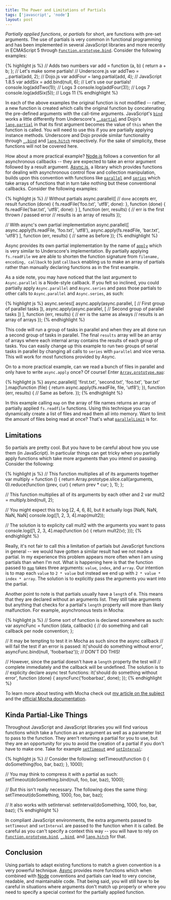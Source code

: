 ```yaml
---
title: The Power and Limitations of Partials
tags: ['javascript', 'node']
layout: post
---
```


*Partially applied functions*, or *partials* for short, are functions with
pre-set arguments. The use of partials is very common in functional
programming and has been implemented in several JavaScript libraries and more
recently in ECMAScript 5 through [`Function.prototype.bind`][bind]. Consider
the following examples:

{% highlight js %}
// Adds two numbers
var add = function (a, b) {
  return a + b;
};
// Let's make some partials!
// Underscore.js
var addTwo = _.partial(add, 2);
// Dojo.js
var addFour = lang.partial(add, 4);
// JavaScript 1.8.5
var addSix = add.bind(null, 6);
// Let's use our partials!
console.log(addTwo(1));  // Logs 3
console.log(addFour(3)); // Logs 7
console.log(addSix(5));  // Logs 11
{% endhighlight %}

In each of the above examples the original function is not modified -- rather,
a new function is created which calls the original function by concatenating
the pre-defined arguments with the call-time arguments. JavaScript's
[`bind`][bind] works a little differently from Underscore's
[`_.partial`][upartial] and Dojo's [`lang.partial`][dpartial] in that its
first argument becomes the value of `this` when the function is called. You
will need to use this if you are partially applying instance methods.
Underscore and Dojo provide similar functionality through [`_.bind`][ubind]
and [`lang.hitch`][hitch] respectively. For the sake of simplicity, these
functions will not be covered here.

How about a more practical example? [Node.js][node] follows a convention for
all asynchronous callbacks -- they are expected to take an error argument
followed by a result argument. [Async.js][async], a library which provides
functions for dealing with asynchronous control flow and collection
manipulation, builds upon this convention with functions like
[`parallel`][parallel] and [`series`][series] which take arrays of functions
that in turn take nothing but these conventional callbacks. Consider the
following examples:

{% highlight js %}
// Without partials
async.parallel([
  // `done` accepts err, result
  function (done) {
    fs.readFile('foo.txt', 'utf8', done):
  },
  function (done) {
    fs.readFile('bar.txt', 'utf8', done):
  }
], function (err, results) {
  // err is the first thrown / passed error
  // results is an array of results
});

// With async's own partial implementation
async.parallel([
  async.apply(fs.readFile, 'foo.txt', 'utf8'),
  async.apply(fs.readFile, 'bar.txt', 'utf8')
], function (err, results) {
  // same as before
});
{% endhighlight %}

Async provides its own partial implementation by the name of [`apply`][apply]
which is very similar to Underscore's implementation. By partially applying
`fs.readFile` we are able to shorten the function signature from `filename,
encoding, callback` to just `callback` enabling us to make an array of
partials rather than manually declaring functions as in the first example.

As a side note, you may have noticed that the last argument to
`Async.parallel` is a Node-style callback. If you felt so inclined, you could
partially apply `Async.parallel` and `Async.series` and pass those partials to
other calls to `Async.parallel` and `Async.series`, as such:

{% highlight js %}
async.series([
  async.apply(async.parallel, [
    // First group of parallel tasks
  ]),
  async.apply(async.parallel, [
    // Second group of parallel tasks
  ])
], function (err, results) {
  // err is the same as always
  // results is an array of arrays
});
{% endhighlight %}

This code will run a group of tasks in parallel and when they are all done run
a second group of tasks in parallel. The final `results` array will be an
array of arrays where each internal array contains the results of each group
of tasks. You can easily change up this example to run two groups of serial
tasks in parallel by changing all calls to `series` with `parallel` and vice
versa. This will work for most functions provided by Async.

On to a more practical example, can we read a bunch of files in parallel and
only have to write `async.apply` once? Of course! Enter
[`Array.prototype.map`][map]:

{% highlight js %}
async.parallel([
  'first.txt',
  'second.txt',
  'foo.txt',
  'bar.txt'
].map(function (file) {
  return async.apply(fs.readFile, file, 'utf8');
}), function (err, results) {
  // Same as before.
});
{% endhighlight %}

In this example calling `map` on the array of file names returns an array of
partially applied `fs.readfile` functions. Using this technique you can
dynamically create a list of files and read them all into memory. Want to
limit the amount of files being read at once? That's what
[`parallelLimit`][parallelLimit] is for.

## Limitations

So partials are pretty cool. But you have to be careful about how you use them
(in JavaScript). In particular things can get tricky when you partially apply
functions which take more arguments than you intend on passing. Consider the
following:

{% highlight js %}
// This function multiplies all of its arguments together
var multiply = function () {
  return Array.prototype.slice.call(arguments, 0).reduce(function (prev, cur) {
    return prev * cur;
  }, 1);
};

// This function multiplies all of its arguments by each other and 2
var mult2 = multiply.bind(null, 2);

// You might expect this to log [2, 4, 6, 8], but it actually logs [NaN, NaN, NaN, NaN]
console.log([1, 2, 3, 4].map(mult2));

// The solution is to explicity call mult2 with the arguments you want to pass
console.log([1, 2, 3, 4].map(function (v) {
  return mult2(v);
}));
{% endhighlight %}

Really, it's not fair to call this a limitation of partials but JavaScript
functions in general -- we would have gotten a similar result had we not made
a partial. In my experience this problem appears more often when I am using
partials than when I'm not. What is happening here is that the function passed
to [`map`][map] takes three arguments: `value`, `index`, and `array`. Our
intention is to map each `value` to `2 * value` but instead we end up with
`2 * value * index * array`. The solution is to explicitly pass the arguments
you want into the partial.

Another point to note is that partials usually have a `length` of `0`. This
means that they are declared without an arguments list. They still take
arguments but anything that checks for a partial's `length` property will more
than likely malfunction. For example, asynchronous tests in Mocha:

{% highlight js %}
// Some sort of function is declared somewhere as such:
var asyncFunc = function (data, callback) {
  // do something and call callback per node convention;
};

// It may be tempting to test it in Mocha as such since the async callback
// will fail the test if an error is passed:
it('should do something without error', asyncFunc.bind(null, 'foobarbaz')); // DON'T DO THIS!

// However, since the partial doesn't have a `length` property the test will
// complete immediately and the callback will be undefined. The solution is to
// explicity declare async test functions:
it('should do something without error', function (done) {
  asyncFunc('foobarbaz', done);
});
{% endhighlight %}

To learn more about testing with Mocha check out [my article on the
subject][post] and the [official Mocha documentation][mocha].

## Kinda Partial-Like Things

Throughout JavaScript and JavaScript libraries you will find various functions
which take a function as an argument as well as a parameter list to pass to
the function. They aren't returning a partial for you to use, but they are an
opportunity for you to avoid the creation of a partial if you don't have to
make one. Take for example [`setTimeout`][setTimeout] and
[`setInterval`][setInterval]:

{% highlight js %}
// Consider the following:
setTimeout(function () {
  doSomething(foo, bar, baz);
}, 1000);

// You may think to compress it with a partial as such:
setTimeout(doSomething.bind(null, foo, bar, baz), 1000);

// But this isn't really necessary. The following does the same thing:
setTimeout(doSomething, 1000, foo, bar, baz);

// It also works with setInterval:
setInterval(doSomething, 1000, foo, bar, baz);
{% endhighlight %}

In compliant JavaScript environments, the extra arguments passed to
`setTimeout` and `setInterval` are passed to the function when it is called.
Be careful as you can't specify a context this way -- you will have to rely on
[`Function.prototype.bind`][bind], [`_.bind`][ubind], and
[`lang.hitch`][hitch] for that.

## Conclusion

Using partials to adapt existing functions to match a given convention is a
very powerful technique. [Async][async] provides more functions which when
combined with [Node][node] conventions and partials can lead to very concise,
readable, and maintainable code. That being said, you will still have to be
careful in situations where arguments don't match up properly or where you
need to specify a special context for the partially applied function.

[bind]: https://developer.mozilla.org/en-US/docs/Web/JavaScript/Reference/Global_Objects/Function/bind "Function.prototype.bind"
[upartial]: http://underscorejs.org/#partial "Underscore.js - Partial"
[dpartial]: http://dojotoolkit.org/reference-guide/1.9/dojo/_base/lang.html#partial "Dojo lang.partial"
[hitch]: http://dojotoolkit.org/reference-guide/1.9/dojo/_base/lang.html#hitch "Dojo lang.hitch"
[ubind]: http://underscorejs.org/#bind "Underscore.js - Bind"
[node]: http://nodejs.org/ "Node.js"
[async]: https://github.com/caolan/async "Async.js"
[parallel]: https://github.com/caolan/async#parallel "Async.js - parallel"
[series]: https://github.com/caolan/async#series "Async.js - series"
[apply]: https://github.com/caolan/async#apply "Async.js - apply"
[map]: https://developer.mozilla.org/en-US/docs/Web/JavaScript/Reference/Global_Objects/Array/map "Array.prototype.map"
[parallelLimit]: https://github.com/caolan/async#parallellimittasks-limit-callback "Async.js - parallelLimit"
[mocha]: http://visionmedia.github.io/mocha/ "Mocha"
[post]: /blog/testing-in-browsers-and-node/ "Testing in Browsers and Node with Mocha, Chai, Sinon, and Testem"
[setTimeout]: https://developer.mozilla.org/en-US/docs/Web/API/Window.setTimeout "MDN - setTimeout"
[setInterval]: https://developer.mozilla.org/en-US/docs/Web/API/Window.setInterval "MDN - setInterval"
